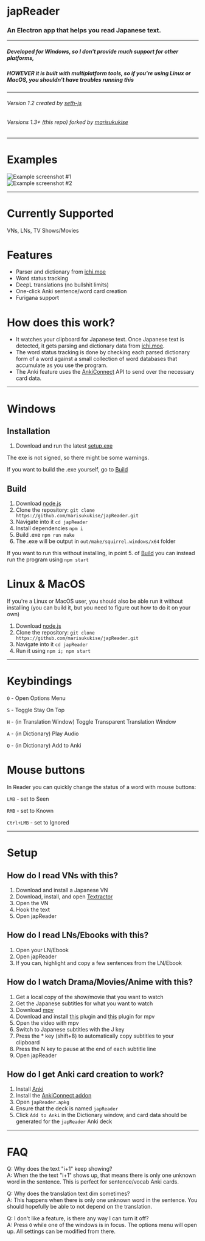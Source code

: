 # japReader
### An Electron app that helps you read Japanese text. 

------------------

##### Developed for Windows, so I don't provide much support for other platforms,
##### HOWEVER it is built with multiplatform tools, so if you're using Linux or MacOS, you shouldn't have troubles running this

------------------

###### Version 1.2 created by [seth-js](https://github.com/seth-js)
###### Versions 1.3+ (this repo) forked by [marisukukise](https://github.com/marisukukise)

------------------

# Examples
![Example screenshot #1](images/example1.png)  
![Example screenshot #2](images/example2.png)

------------------

# Currently Supported
VNs, LNs, TV Shows/Movies


# Features
* Parser and dictionary from [ichi.moe](https://ichi.moe/cl/qr/?q=&r=kana)
* Word status tracking
* DeepL translations (no bullshit limits)
* One-click Anki sentence/word card creation
* Furigana support


# How does this work?
* It watches your clipboard for Japanese text. Once Japanese text is detected, it gets parsing and dictionary data from [ichi.moe](https://ichi.moe/cl/qr/?q=&r=kana).
* The word status tracking is done by checking each parsed dictionary form of a word against a small collection of word databases that accumulate as you use the program.
* The Anki feature uses the [AnkiConnect](https://github.com/FooSoft/anki-connect) API to send over the necessary card data.

------------------

# Windows
## Installation
1. Download and run the latest [setup.exe](https://github.com/marisukukise/japReader/releases/latest)

The exe is not signed, so there might be some warnings. 

If you want to build the .exe yourself, go to [Build](#Build)

## Build
1. Download [node.js](https://nodejs.org/en/download/)
2. Clone the repository: `git clone https://github.com/marisukukise/japReader.git`
3. Navigate into it `cd japReader`
4. Install dependencies `npm i`
5. Build .exe `npm run make`
6. The .exe will be output in `out/make/squirrel.windows/x64` folder

If you want to run this without installing, in point 5. of [Build](#Build) you can instead run the program using `npm start`

# Linux & MacOS
If you're a Linux or MacOS user, you should also be able run it without installing (you can build it, but you need to figure out how to do it on your own)
1. Download [node.js](https://nodejs.org/en/download/package-manager/)
2. Clone the repository: `git clone https://github.com/marisukukise/japReader.git`
3. Navigate into it `cd japReader`
4. Run it using `npm i; npm start`

------------------

# Keybindings
`O` - Open Options Menu 

`S` - Toggle Stay On Top  

`H` - (in Translation Window) Toggle Transparent Translation Window

`A` - (in Dictionary) Play Audio  

`Q` - (in Dictionary) Add to Anki  

# Mouse buttons
In Reader you can quickly change the status of a word with mouse buttons:

`LMB` - set to Seen

`RMB` - set to Known

`Ctrl+LMB` - set to Ignored

------------------

# Setup
## How do I read VNs with this?
1.  Download and install a Japanese VN
2.  Download, install, and open
    [Textractor](https://github.com/Artikash/Textractor)
3.  Open the VN
4.  Hook the text
5.  Open japReader


## How do I read LNs/Ebooks with this?
1.  Open your LN/Ebook
2.  Open japReader
3.  If you can, highlight and copy a few sentences from the LN/Ebook


## How do I watch Drama/Movies/Anime with this?
1.  Get a local copy of the show/movie that you want to watch
2.  Get the Japanese subtitles for what you want to watch
3.  Download [mpv](https://mpv.io/)
4.  Download and install
    [this](https://github.com/Ben-Kerman/mpv-sub-scripts) plugin and
    [this](https://github.com/perogiue/mpv-scripts) plugin for mpv
5.  Open the video with mpv
6.  Switch to Japanese subtitles with the J key
7.  Press the \* key (shift+8) to automatically copy subtitles to your
    clipboard
8.  Press the N key to pause at the end of each subtitle line
9.  Open japReader


## How do I get Anki card creation to work?
1.  Install [Anki](https://apps.ankiweb.net/)
2.  Install the [AnkiConnect
    addon](https://ankiweb.net/shared/info/2055492159)
3.  Open `japReader.apkg`
4.  Ensure that the deck is named `japReader`
5.  Click `Add to Anki` in the Dictionary window, and card data should
    be generated for the `japReader` Anki deck

------------------

# FAQ
Q: Why does the text \"i+1\" keep showing?  
A: When the the text \"i+1\" shows up, that means there is only one unknown word in the sentence. This is perfect for sentence/vocab Anki cards.

Q: Why does the translation text dim sometimes?  
A: This happens when there is only one unknown word in the sentence. You should hopefully be able to not depend on the translation.

Q: I don\'t like a feature, is there any way I can turn it off?  
A: Press `O` while one of the windows is in focus. The options menu will open up. All settings can be modified from there.
